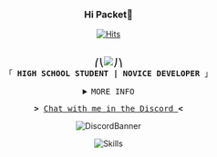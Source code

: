 
<h3 align="center">Hi Packet👋</h3>

<div align="center">

[![Hits](https://hits.seeyoufarm.com/api/count/incr/badge.svg?url=https%3A%2F%2Fgithub.com%2FPleahMaCaka&count_bg=%23000000&title_bg=%23000000&icon=opslevel.svg&icon_color=%23FFFFFF&title=PleahMaCaka&edge_flat=false)](https://github.com/PleahMaCaka)
</div>

<p align="center"><br>
    <samp>
        <b>⎛⎝<img src="https://cdn.discordapp.com/emojis/768100761812205579.png?v=1">⎠⎞</b>
        <br>
        「 <b>HIGH SCHOOL STUDENT | NOVICE DEVELOPER</b> 」<br>
    </samp>
<details align="center">
    <summary> <samp>MORE INFO</samp></summary>
    <p align="center">

![Metrics](https://metrics.lecoq.io/PleahMaCaka?template=classic&base.metadata=0&isocalendar=1&languages=1&stars=1&people=1&followup=1&achievements=1&isocalendar.duration=half-year&languages.limit=8&languages.sections=most-used&languages.colors=github&languages.threshold=0%25&languages.indepth=false&languages.categories=markup%2C%20programming&languages.recent.categories=markup%2C%20programming&languages.recent.load=300&languages.recent.days=14&stars.limit=4&people.limit=24&people.size=28&people.types=followers%2C%20following&people.identicons=false&people.shuffle=false&followup.sections=repositories&achievements.threshold=C&achievements.secrets=true&achievements.display=compact&achievements.limit=0&config.timezone=Asia%2FSeoul)
</details>
<samp>
    <p align="center">
        <b>></b> <a href="https://discord.gg/KMEru5ypnp">Chat with me in the Discord </a><b><</b>
    </p>
</samp>

<p align="center">
  <img src="https://discord.c99.nl/widget/theme-2/352357858110734339.png" alt="DiscordBanner"/>
</p>


<p align="center">
  <img src="https://skillicons.dev/icons?i=deno,nodejs,js,ts,py,java,kotlin,gradle,c,cpp,linux,bash,arduino,vite,webpack,html,css,electron,react,redux,tailwind,express,fastapi,git,github,idea,md,stackoverflow,misskey,twitter,mongodb,prisma,supabase,unity,unreal,discord,bots&theme=dark" alt="Skills"/>
<p>
<!--
https://github.com/Ileriayo/markdown-badges
https://github.com/anuraghazra/github-readme-stats
https://metrics.lecoq.io/
-->
